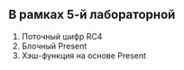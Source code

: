 ## В рамках 5-й лабораторной 
1) Поточный шифр RC4
2) Блочный Present
3) Хэш-функция на основе Present
